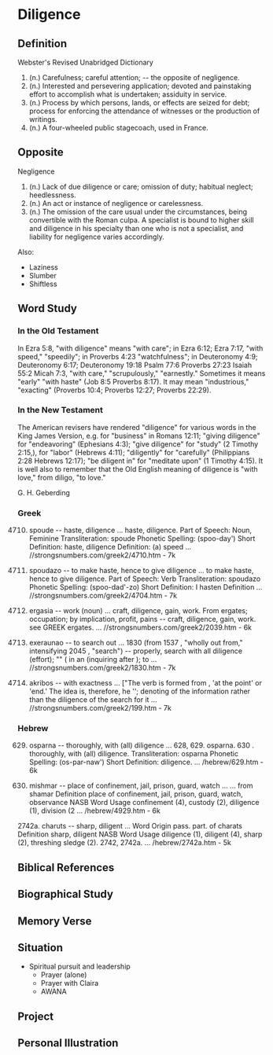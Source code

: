 # Diligence

## Definition

Webster's Revised Unabridged Dictionary

1. (n.) Carefulness; careful attention; -- the opposite of negligence.
2. (n.) Interested and persevering application; devoted and painstaking effort to accomplish what is undertaken; assiduity in service.
3. (n.) Process by which persons, lands, or effects are seized for debt; process for enforcing the attendance of witnesses or the production of writings.
4. (n.) A four-wheeled public stagecoach, used in France.

## Opposite

Negligence

1. (n.) Lack of due diligence or care; omission of duty; habitual neglect; heedlessness.
2. (n.) An act or instance of negligence or carelessness.
3. (n.) The omission of the care usual under the circumstances, being convertible with the Roman culpa. A specialist is bound to higher skill and diligence in his specialty than one who is not a specialist, and liability for negligence varies accordingly.

Also:

* Laziness
* Slumber
* Shiftless

## Word Study

### In the Old Testament

In Ezra 5:8, "with diligence" means "with care"; in Ezra 6:12; Ezra 7:17, "with speed," "speedily"; in Proverbs 4:23 "watchfulness"; in Deuteronomy 4:9; Deuteronomy 6:17; Deuteronomy 19:18 Psalm 77:6 Proverbs 27:23 Isaiah 55:2 Micah 7:3, "with care," "scrupulously," "earnestly." Sometimes it means "early" "with haste" (Job 8:5 Proverbs 8:17). It may mean "industrious," "exacting" (Proverbs 10:4; Proverbs 12:27; Proverbs 22:29).

### In the New Testament

The American revisers have rendered "diligence" for various words in the King James Version, e.g. for "business" in Romans 12:11; "giving diligence" for "endeavoring" (Ephesians 4:3); "give diligence" for "study" (2 Timothy 2:15,), for "labor" (Hebrews 4:11); "diligently" for "carefully" (Philippians 2:28 Hebrews 12:17); "be diligent in" for "meditate upon" (1 Timothy 4:15). It is well also to remember that the Old English meaning of diligence is "with love," from diligo, "to love."

G. H. Geberding

### Greek

4710. spoude -- haste, diligence
... haste, diligence. Part of Speech: Noun, Feminine Transliteration: spoude Phonetic
Spelling: (spoo-day') Short Definition: haste, diligence Definition: (a) speed ...
//strongsnumbers.com/greek2/4710.htm - 7k

4704. spoudazo -- to make haste, hence to give diligence
... to make haste, hence to give diligence. Part of Speech: Verb Transliteration: spoudazo
Phonetic Spelling: (spoo-dad'-zo) Short Definition: I hasten Definition ...
//strongsnumbers.com/greek2/4704.htm - 7k

2039. ergasia -- work (noun)
... craft, diligence, gain, work. From ergates; occupation; by implication, profit,
pains -- craft, diligence, gain, work. see GREEK ergates. ...
//strongsnumbers.com/greek2/2039.htm - 6k

1830. exeraunao -- to search out
... 1830 (from 1537 , "wholly out from," intensifying 2045 , "search") -- properly,
search with all diligence (effort); "" ( in an (inquiring after ); to ...
//strongsnumbers.com/greek2/1830.htm - 7k

199. akribos -- with exactness
... ["The verb is formed from , 'at the point' or 'end.' The idea is, therefore, he '';
denoting of the information rather than the diligence of the search for it ...
//strongsnumbers.com/greek2/199.htm - 7k

### Hebrew

629. osparna -- thoroughly, with (all) diligence
... 628, 629. osparna. 630 . thoroughly, with (all) diligence. Transliteration:
osparna Phonetic Spelling: (os-par-naw') Short Definition: diligence. ...
/hebrew/629.htm - 6k

4929. mishmar -- place of confinement, jail, prison, guard, watch ...
... from shamar Definition place of confinement, jail, prison, guard, watch, observance
NASB Word Usage confinement (4), custody (2), diligence (1), division (2 ...
/hebrew/4929.htm - 6k

2742a. charuts -- sharp, diligent
... Word Origin pass. part. of charats Definition sharp, diligent NASB Word Usage diligence
(1), diligent (4), sharp (2), threshing sledge (2). 2742, 2742a. ...
/hebrew/2742a.htm - 5k

## Biblical References

## Biographical Study

## Memory Verse

## Situation

* Spiritual pursuit and leadership
  * Prayer (alone)
  * Prayer with Claira
  * AWANA

## Project

## Personal Illustration
